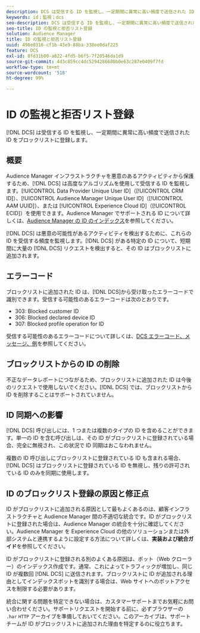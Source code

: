 ```yaml
---
description: DCS は受信する ID を監視し、一定期間に異常に高い頻度で送信された ID をブロックリストに登録します。
keywords: id；監視；dcs
seo-description: DCS は受信する ID を監視し、一定期間に異常に高い頻度で送信された ID をブロックリストに登録します。
seo-title: ID の監視と拒否リスト登録
solution: Audience Manager
title: ID の監視と拒否リスト登録
uuid: 498e0316-cf1b-43e9-88ba-338ee0daf225
feature: DCS
exl-id: 8fd31b00-a822-4fd5-b6f5-7f20546da1d9
source-git-commit: 4d3c859cc4dc5294286680b0e63c287e0409f7fd
workflow-type: tm+mt
source-wordcount: '518'
ht-degree: 99%

---
```


# ID の監視と拒否リスト登録

[!DNL DCS] は受信する ID を監視し、一定期間に異常に高い頻度で送信された ID をブロックリストに登録します。

## 概要

Audience Manager インフラストラクチャを悪意のあるアクティビティから保護するため、[!DNL DCS] は高度なアルゴリズムを使用して受信する ID を監視します。[!UICONTROL Data Provider Unique User ID]（[!UICONTROL CRM ID]）、[!UICONTROL Audience Manager Unique User ID]（[!UICONTROL AAM UUID]）、または [!UICONTROL Experience Cloud ID]（[!UICONTROL ECID]）を使用できます。Audience Manager でサポートされる ID について詳しくは、[Audience Manager の ID のインデックス](../../../reference/ids-in-aam.md)を参照してください。

[!DNL DCS] は悪意の可能性があるアクティビティを検出するために、これらの ID を受信する頻度を監視します。[!DNL DCS] がある特定の ID について、短期間に大量の [!DNL DCS] リクエストを検出すると、その ID はブロックリストに追加されます。

## エラーコード

ブロックリストに追加された ID は、[!DNL DCS]から受け取ったエラーコードで識別できます。受信する可能性のあるエラーコードは次のとおりです。

* 303: Blocked customer ID
* 306: Blocked declared device ID
* 307: Blocked profile operation for ID

受信する可能性のあるエラーコードについて詳しくは、[DCS エラーコード、メッセージ、例](dcs-error-codes.md)を参照してください。

## ブロックリストからの ID の削除

不正なデータレポートにつながるため、ブロックリストに追加された ID は今後のリクエストで使用しないでください。[!DNL DCS] では、ブロックリストから ID を削除することはサポートされていません。

## ID 同期への影響

[!DNL DCS] 呼び出しには、1 つまたは複数のタイプの ID を含めることができます。単一の ID を含む呼び出しは、その ID がブロックリストに登録されている場合、完全に無視され、この状況で ID 同期はおこなわれません。

複数の ID 呼び出しにブロックリストに登録されている ID も含まれる場合、[!DNL DCS] はブロックリストに登録されている ID を無視し、残りの許可されている ID のみを同期に使用します。

## ID のブロックリスト登録の原因と修正点

ID がブロックリストに追加される原因として最もよくあるのは、顧客インフラストラクチャと Audience Manager 間の不適切な統合です。ID がブロックリストに登録された場合は、Audience Manager の統合を十分に確認してください。Audience Manager を Experience Cloud の他のソリューションまたは外部システムと連携するように設定する方法について詳しくは、**実装および統合ガイド**&#x200B;を参照してください。

ID がブロックリストに登録される別のよくある原因は、ボット（Web クローラー）のインデックス作成です。通常、これによってトラフィックが増加し、同じ ID が複数回 [!DNL DCS] に送信されます。ブロックリストに ID が追加される理由としてインデックスボットを識別する場合は、Web サイトへのボットアクセスを制限する必要があります。

統合に関する問題を特定できない場合は、カスタマーサポートまでお気軽にお問い合わせください。サポートリクエストを開始する前に、必ずブラウザーの `.har` `HTTP` アーカイブを準備しておいてください。このアーカイブは、サポートチームが ID がブロックリストに追加された理由を特定するのに役立ちます。
